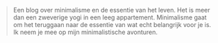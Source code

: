 > Een blog over minimalisme en de essentie van het leven. Het is meer dan een zweverige yogi in een leeg appartement. Minimalisme gaat om het teruggaan naar de essentie van wat echt belangrijk voor je is. Ik neem je mee op mijn minimalistische avonturen.
